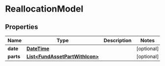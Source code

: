 # ReallocationModel

## Properties
Name | Type | Description | Notes
------------ | ------------- | ------------- | -------------
**date** | [**DateTime**](DateTime.md) |  |  [optional]
**parts** | [**List&lt;FundAssetPartWithIcon&gt;**](FundAssetPartWithIcon.md) |  |  [optional]
